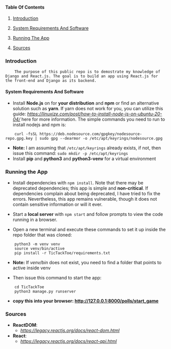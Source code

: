 #### Table Of Contents
1. [Introduction](#introduction)

2. [System Requirements And Software](#system-requirements-and-software)

3. [Running The App](#running-the-app)

4. [Sources](#sources)




### Introduction
```
    The purpose of this public repo is to demostrate my knowledge of Django and React.js. The goal is to build an app using React.js for the front-end and Django as its backend.
```

#### System Requirements And Software
* Install **Node.js** on for **your distribution** and **npm** or find an alternative solution such as **yarn**. If yarn does not work for you, you can utilize this guide: *https://linuxize.com/post/how-to-install-node-js-on-ubuntu-20-04/* here for more information. The simple commands you need to run to install nodejs and npm is:
```
    curl -fsSL https://deb.nodesource.com/gpgkey/nodesource-repo.gpg.key | sudo gpg --dearmor -o /etc/apt/keyrings/nodesource.gpg
```
* **Note:** I am assuming that `/etc/apt/keyrings` already exists, if not, then issue this command: `sudo mkdir -p /etc/apt/keyrings`
* Install **pip** and **python3** and **python3-venv** for a virtual environment


### Running the App  
* Install dependencies with `npm install`. Note that there may be deprecated dependencies; this app is simple and **non-critical**. If dependencies complain about being deprecated, I have tried to fix the errors. Nevertheless, this app remains vulnerable, though it does not contain sensitive information or will it ever.

* Start a **local server** with `npm start` and follow prompts to view the code running in a browser.

* Open a new terminal and execute these commands to set it up inside the repo folder that was cloned: 
```
    python3 -m venv venv
    source venv/bin/active
    pip install -r TicTackToe/requirements.txt
```
* **Note:** If *venv/bin* does not exist, you need to find a folder that points to active inside venv 

* Then issue this command to start the app: 
```
    cd TicTackToe
    python3 manage.py runserver

```

* **copy this into your browser: http://127.0.0.1:8000/polls/start_game**


### Sources

* **ReactDOM**:
    * *https://legacy.reactjs.org/docs/react-dom.html*
* **React**:
    * *https://legacy.reactjs.org/docs/react-api.html*
